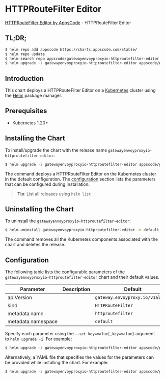 # HTTPRouteFilter Editor

[HTTPRouteFilter Editor by AppsCode](https://appscode.com) - HTTPRouteFilter Editor

## TL;DR;

```bash
$ helm repo add appscode https://charts.appscode.com/stable/
$ helm repo update
$ helm search repo appscode/gatewayenvoyproxyio-httproutefilter-editor --version=v0.25.0
$ helm upgrade -i gatewayenvoyproxyio-httproutefilter-editor appscode/gatewayenvoyproxyio-httproutefilter-editor -n default --create-namespace --version=v0.25.0
```

## Introduction

This chart deploys a HTTPRouteFilter Editor on a [Kubernetes](http://kubernetes.io) cluster using the [Helm](https://helm.sh) package manager.

## Prerequisites

- Kubernetes 1.20+

## Installing the Chart

To install/upgrade the chart with the release name `gatewayenvoyproxyio-httproutefilter-editor`:

```bash
$ helm upgrade -i gatewayenvoyproxyio-httproutefilter-editor appscode/gatewayenvoyproxyio-httproutefilter-editor -n default --create-namespace --version=v0.25.0
```

The command deploys a HTTPRouteFilter Editor on the Kubernetes cluster in the default configuration. The [configuration](#configuration) section lists the parameters that can be configured during installation.

> **Tip**: List all releases using `helm list`

## Uninstalling the Chart

To uninstall the `gatewayenvoyproxyio-httproutefilter-editor`:

```bash
$ helm uninstall gatewayenvoyproxyio-httproutefilter-editor -n default
```

The command removes all the Kubernetes components associated with the chart and deletes the release.

## Configuration

The following table lists the configurable parameters of the `gatewayenvoyproxyio-httproutefilter-editor` chart and their default values.

|     Parameter      | Description |                   Default                   |
|--------------------|-------------|---------------------------------------------|
| apiVersion         |             | <code>gateway.envoyproxy.io/v1alpha1</code> |
| kind               |             | <code>HTTPRouteFilter</code>                |
| metadata.name      |             | <code>httproutefilter</code>                |
| metadata.namespace |             | <code>default</code>                        |


Specify each parameter using the `--set key=value[,key=value]` argument to `helm upgrade -i`. For example:

```bash
$ helm upgrade -i gatewayenvoyproxyio-httproutefilter-editor appscode/gatewayenvoyproxyio-httproutefilter-editor -n default --create-namespace --version=v0.25.0 --set apiVersion=gateway.envoyproxy.io/v1alpha1
```

Alternatively, a YAML file that specifies the values for the parameters can be provided while
installing the chart. For example:

```bash
$ helm upgrade -i gatewayenvoyproxyio-httproutefilter-editor appscode/gatewayenvoyproxyio-httproutefilter-editor -n default --create-namespace --version=v0.25.0 --values values.yaml
```
